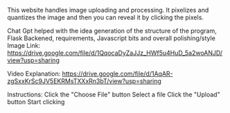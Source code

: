 This website handles image uploading and processing. It pixelizes and quantizes the image and then you can reveal it by clicking the pixels.

Chat Gpt helped with the idea generation of the structure of the program, Flask Backened, requirements, Javascript bits and overall polishing/style
Image Link:
https://drive.google.com/file/d/1QqocaDyZaJJz_HWf5u4HuD_5a2woANJD/view?usp=sharing 

Video Explanation:
https://drive.google.com/file/d/1AqAR-zgSxxKrSc9JV5EKRMsTXXxRn3bT/view?usp=sharing

Instructions:
    Click the "Choose File" button
    Select a file
    Click the "Upload" button
    Start clicking
